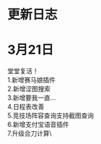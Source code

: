 # 更新日志

# 3月21日
堂堂复活！\
1.新增赛马娘插件\
2.新增涩图搜索\
3.新增要我一直...\
4.日程表改善\
5.竞技场阵容查询支持截图查询\
6.新增支付宝语音插件\
7.升级合刀计算\